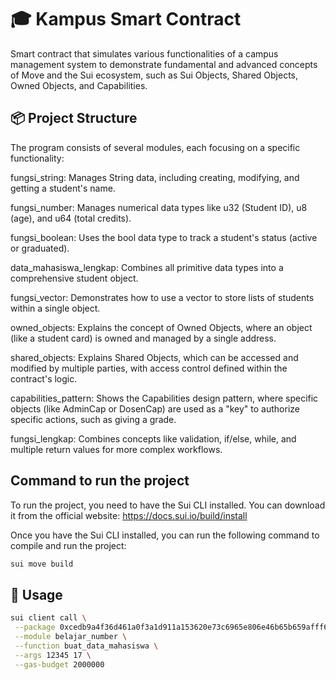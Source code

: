# 🎓 Kampus Smart Contract

Smart contract that simulates various functionalities of a campus management system to demonstrate fundamental and advanced concepts of Move and the Sui ecosystem, such as Sui Objects, Shared Objects, Owned Objects, and Capabilities.

## 📦 Project Structure

The program consists of several modules, each focusing on a specific functionality:

fungsi_string: Manages String data, including creating, modifying, and getting a student's name.

fungsi_number: Manages numerical data types like u32 (Student ID), u8 (age), and u64 (total credits).

fungsi_boolean: Uses the bool data type to track a student's status (active or graduated).

data_mahasiswa_lengkap: Combines all primitive data types into a comprehensive student object.

fungsi_vector: Demonstrates how to use a vector to store lists of students within a single object.

owned_objects: Explains the concept of Owned Objects, where an object (like a student card) is owned and managed by a single address.

shared_objects: Explains Shared Objects, which can be accessed and modified by multiple parties, with access control defined within the contract's logic.

capabilities_pattern: Shows the Capabilities design pattern, where specific objects (like AdminCap or DosenCap) are used as a "key" to authorize specific actions, such as giving a grade.

fungsi_lengkap: Combines concepts like validation, if/else, while, and multiple return values for more complex workflows.

## Command to run the project

To run the project, you need to have the Sui CLI installed. You can download it from the official website: https://docs.sui.io/build/install

Once you have the Sui CLI installed, you can run the following command to compile and run the project:

```bash
sui move build
```

## 📝 Usage

```bash
sui client call \
 --package 0xcedb9a4f36d461a0f3a1d911a153620e73c6965e806e46b65b659afff645cb6a \
 --module belajar_number \
 --function buat_data_mahasiswa \
 --args 12345 17 \
 --gas-budget 2000000
```
